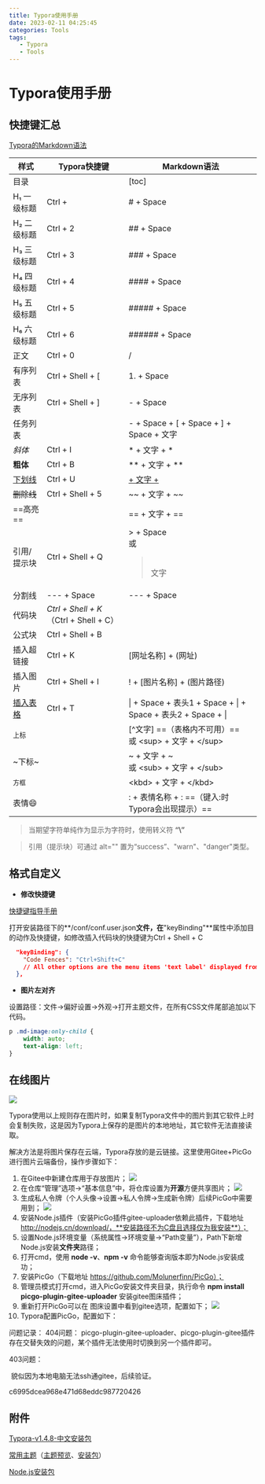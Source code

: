 ```yaml
---
title: Typora使用手册
date: 2023-02-11 04:25:45
categories: Tools
tags:
   - Typora
   - Tools
---
```


# Typora使用手册

## 快捷键汇总

[Typora的Markdown语法](https://support.typoraio.cn/zh/Markdown-Reference/)

| 样式            | Typora快捷键                           | Markdown语法                                                 |
| --------------- | -------------------------------------- | ------------------------------------------------------------ |
| 目录            |                                        | [toc]                                                        |
| H₁ 一级标题     | Ctrl +                                 | # + Space                                                    |
| H₂ 二级标题     | Ctrl + 2                               | ## + Space                                                   |
| H₃ 三级标题     | Ctrl + 3                               | ### + Space                                                  |
| H₄ 四级标题     | Ctrl + 4                               | #### + Space                                                 |
| H₅ 五级标题     | Ctrl + 5                               | ##### + Space                                                |
| H₆ 六级标题     | Ctrl + 6                               | ###### + Space                                               |
| 正文            | Ctrl + 0                               | /                                                            |
| 有序列表        | Ctrl + Shell + [                       | 1. + Space                                                   |
| 无序列表        | Ctrl + Shell + ]                       | - + Space                                                    |
| 任务列表        |                                        | - + Space + [ + Space + ] + Space + 文字                     |
| *斜体*          | Ctrl + I                               | * + 文字 + *                                                 |
| **粗体**        | Ctrl + B                               | ** + 文字 + **                                               |
| <u>下划线</u>   | Ctrl + U                               | <u> + 文字 + </u>                                            |
| ~~删除线~~      | Ctrl + Shell + 5                       | ~~ + 文字 + ~~                                               |
| ==高亮==        |                                        | == + 文字 + ==                                               |
| 引用/提示块     | Ctrl + Shell + Q                       | > + Space<br />或<blockquote><p><br/>    文字<br/>    </p></blockquote> |
| 分割线          | --- + Space                            | --- + Space                                                  |
| 代码块          | *Ctrl + Shell + K*（Ctrl + Shell + C） |                                                              |
| 公式块          | Ctrl + Shell + B                       |                                                              |
| 插入超链接      | Ctrl + K                               | [网址名称] + (网址)                                          |
| 插入图片        | Ctrl + Shell + I                       | ! + [图片名称] + (图片路径)                                  |
| <u>插入表格</u> | Ctrl + T                               | \| + Space +  表头1 + Space + \| + Space +  表头2 + Space + \| |
| <sup>上标</sup> |                                        | [^文字] ==（表格内不可用）==<br/>或 \<sup> + 文字 + \</sup>  |
| ~下标~          |                                        | ~ + 文字 + ~ <br/>或 \<sub> + 文字 + \</sub>                 |
| <kbd>方框</kbd> |                                        | \<kbd> + 文字 + \</kbd>                                      |
| 表情:smile:     |                                        | : + 表情名称 + : ==（键入:时Typora会出现提示）==             |

> 当期望字符单纯作为显示为字符时，使用转义符 **“\”**

<blockquote alt="warn"><p>
    引用（提示块）可通过 alt="" 置为“success”、"warn"、"danger"类型。
    </p></blockquote>



## 格式自定义


- **修改快捷键**

[快捷键指导手册](https://support.typora.io/Shortcut-Keys/#change-shortcut-keys)

打开安装路径下的**/conf/conf.user.json**文件，在**"keyBinding"**属性中添加目的动作及快捷键，如修改插入代码块的快捷键为Ctrl + Shell + C

```json
  "keyBinding": {
    "Code Fences": "Ctrl+Shift+C"
    // All other options are the menu items 'text label' displayed from each typora menu
  },
```

- **图片左对齐**

设置路径：文件→偏好设置→外观→打开主题文件，在所有CSS文件尾部追加以下代码。

```css
p .md-image:only-child {
    width: auto;
    text-align: left;
}
```

## 在线图片

![](/img/typora%20(2).png)

​		Typora使用以上规则存在图片时，如果复制Typora文件中的图片到其它软件上时会复制失败，这是因为Typora上保存的是图片的本地地址，其它软件无法直接读取。

​		解决方法是将图片保存在云端，Typora存放的是云链接。这里使用Gitee+PicGo进行图片云端备份，操作步骤如下：

1. 在Gitee中新建仓库用于存放图片；
   ![](/img/typora%20(4).png)
2. 在仓库“管理”选项→“基本信息”中，将仓库设置为**开源**方便共享图片；
   ![](/img/typora%20(5).png)
3. 生成私人令牌（个人头像→设置→私人令牌→生成新令牌）后续PicGo中需要用到；
   ![](/img/typora%20(6).png)
4. 安装Node.js插件（安装PicGo插件gitee-uploader依赖此插件，下载地址 http://nodejs.cn/download/，**安装路径不为C盘且选择仅为我安装**）；
5. 设置Node.js环境变量（系统属性→环境变量→“Path变量”），Path下新增Node.js安装**文件夹**路径；
6. 打开cmd，使用 **node -v**、**npm -v** 命令能够查询版本即为Node.js安装成功；
7. 安装PicGo（下载地址 https://github.com/Molunerfinn/PicGo）；
8. 管理员模式打开cmd，进入PicGo安装文件夹目录，执行命令 **npm install picgo-plugin-gitee-uploader** 安装gitee图床插件；
9. 重新打开PicGo可以在 图床设置中看到gitee选项，配置如下；
   ![](/img/typora%20(1).png)
10. Typora配置PicGo，配置如下：

问题记录：
404问题：
	picgo-plugin-gitee-uploader、picgo-plugin-gitee插件存在交替失效的问题，某个插件无法使用时切换到另一个插件即可。

403问题：

​	貌似因为本地电脑无法ssh通gitee，后续验证。

c6995dcea968e471d68eddc987720426

## 附件

[Typora-v1.4.8-中文安装包](.\Typora1.4.8中文直装版.exe)

[常用主题](https://github.com/muggledy/typora-dyzj-theme)（[主题预览](https://typora-dyzj-theme.vercel.app/)、[安装包](./typora-dyzj-theme-master.zip)）

[Node.js安装包](‪./node-v16.18.1-x64.msi)

